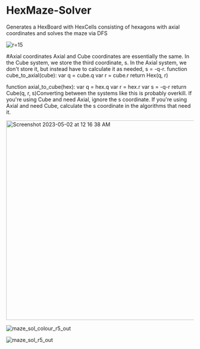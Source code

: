 # HexMaze-Solver

Generates a HexBoard with HexCells consisting of hexagons with axial coordinates and solves the maze via DFS

![r=15](https://user-images.githubusercontent.com/89245846/235605163-8e29a7b9-6fbc-4f95-8b53-c8e388c8c0b7.png)


#Axial coordinates
Axial and Cube coordinates are essentially the same. In the Cube system, we store the third coordinate, s. In the Axial system, we don't store it, but instead have to calculate it as needed, s = -q-r.
function cube_to_axial(cube):
    var q = cube.q
    var r = cube.r
    return Hex(q, r)

function axial_to_cube(hex):
    var q = hex.q
    var r = hex.r
    var s = -q-r
    return Cube(q, r, s)Converting between the systems like this is probably overkill. If you're using Cube and need Axial, ignore the s coordinate. If you're using Axial and need Cube, calculate the s coordinate in the algorithms that need it.
    
   <img width="536" alt="Screenshot 2023-05-02 at 12 16 38 AM" src="https://user-images.githubusercontent.com/89245846/235603398-38420395-9d09-4ce7-a22b-2a062c65c475.png">

![maze_sol_colour_r5_out](https://user-images.githubusercontent.com/89245846/235605288-126c0268-9af6-4ccf-82ec-82859892597d.png)


     
![maze_sol_r5_out](https://user-images.githubusercontent.com/89245846/235605319-50fc2f64-bd29-4d4a-9881-f549b8ceaf92.png)

